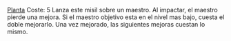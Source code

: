 
[Planta](/Elementos/Planta)
Coste: 5
Lanza este misil sobre un maestro. Al impactar, el maestro pierde una mejora. 
Si el maestro objetivo esta en el nivel mas bajo, cuesta el doble mejorarlo. 
	Una vez mejorado, las siguientes mejoras cuestan lo mismo.